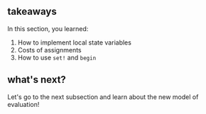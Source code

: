 ## takeaways

In this section, you learned:

  1. How to implement local state variables
  2. Costs of assignments
  3. How to use `set!` and `begin`

## what's next?

Let's go to the next subsection and learn about the new model of evaluation!

